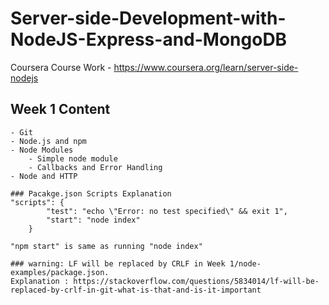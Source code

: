 # Server-side-Development-with-NodeJS-Express-and-MongoDB
Coursera Course Work - https://www.coursera.org/learn/server-side-nodejs

## Week 1 Content
    - Git
    - Node.js and npm
    - Node Modules 
        - Simple node module 
        - Callbacks and Error Handling
    - Node and HTTP

    ### Pacakge.json Scripts Explanation
    "scripts": {
            "test": "echo \"Error: no test specified\" && exit 1",
            "start": "node index"
        }

    "npm start" is same as running "node index"

    ### warning: LF will be replaced by CRLF in Week 1/node-examples/package.json.
    Explanation : https://stackoverflow.com/questions/5834014/lf-will-be-replaced-by-crlf-in-git-what-is-that-and-is-it-important